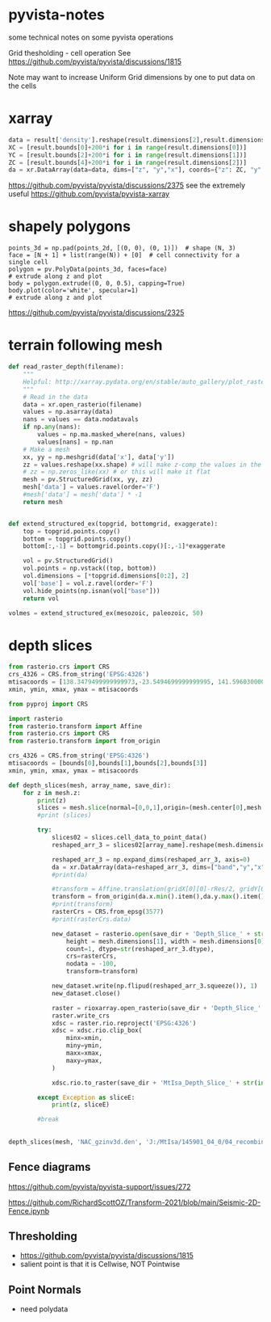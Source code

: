 # pyvista-notes
some technical notes on some pyvista operations

Grid thesholding - cell operation
See https://github.com/pyvista/pyvista/discussions/1815

Note may want to increase Uniform Grid dimensions by one to put data on the cells

# xarray
```python
data = result['density'].reshape(result.dimensions[2],result.dimensions[1],result.dimensions[0])
XC = [result.bounds[0]+200*i for i in range(result.dimensions[0])]
YC = [result.bounds[2]+200*i for i in range(result.dimensions[1])]
ZC = [result.bounds[4]+200*i for i in range(result.dimensions[2])]
da = xr.DataArray(data=data, dims=["z", "y","x"], coords={"z": ZC, "y": YC, "x": XC})
```

https://github.com/pyvista/pyvista/discussions/2375
see the extremely useful https://github.com/pyvista/pyvista-xarray

# shapely polygons
```pythong
points_3d = np.pad(points_2d, [(0, 0), (0, 1)])  # shape (N, 3)
face = [N + 1] + list(range(N)) + [0]  # cell connectivity for a single cell
polygon = pv.PolyData(points_3d, faces=face)
# extrude along z and plot
body = polygon.extrude((0, 0, 0.5), capping=True)
body.plot(color='white', specular=1)
# extrude along z and plot
```
https://github.com/pyvista/pyvista/discussions/2325

# terrain following mesh
```python
def read_raster_depth(filename):
    """
    Helpful: http://xarray.pydata.org/en/stable/auto_gallery/plot_rasterio.html
    """
    # Read in the data
    data = xr.open_rasterio(filename)
    values = np.asarray(data)
    nans = values == data.nodatavals
    if np.any(nans):
        values = np.ma.masked_where(nans, values)
        values[nans] = np.nan
    # Make a mesh
    xx, yy = np.meshgrid(data['x'], data['y'])
    zz = values.reshape(xx.shape) # will make z-comp the values in the file
    # zz = np.zeros_like(xx) # or this will make it flat
    mesh = pv.StructuredGrid(xx, yy, zz)
    mesh['data'] = values.ravel(order='F')
    #mesh['data'] = mesh['data'] * -1
    return mesh


def extend_structured_ex(topgrid, bottomgrid, exaggerate):
    top = topgrid.points.copy()
    bottom = topgrid.points.copy()
    bottom[:,-1] = bottomgrid.points.copy()[:,-1]*exaggerate

    vol = pv.StructuredGrid()
    vol.points = np.vstack((top, bottom))
    vol.dimensions = [*topgrid.dimensions[0:2], 2]
    vol['base'] = vol.z.ravel(order='F')
    vol.hide_points(np.isnan(vol["base"]))
    return vol

volmes = extend_structured_ex(mesozoic, paleozoic, 50)        
```

# depth slices
```python
from rasterio.crs import CRS
crs_4326 = CRS.from_string('EPSG:4326')    
mtisacoords = [138.3479499999999973,-23.5494699999999995, 141.5960300000000132,-18.0271800000000013]
xmin, ymin, xmax, ymax = mtisacoords

from pyproj import CRS

import rasterio
from rasterio.transform import Affine
from rasterio.crs import CRS
from rasterio.transform import from_origin

crs_4326 = CRS.from_string('EPSG:4326')    
mtisacoords = [bounds[0],bounds[1],bounds[2],bounds[3]]
xmin, ymin, xmax, ymax = mtisacoords

def depth_slices(mesh, array_name, save_dir):
    for z in mesh.z:
        print(z)
        slices = mesh.slice(normal=[0,0,1],origin=(mesh.center[0],mesh.center[1],z))
        #print (slices)

        try:
            slices02 = slices.cell_data_to_point_data()
            reshaped_arr_3 = slices02[array_name].reshape(mesh.dimensions[1], mesh.dimensions[0])

            reshaped_arr_3 = np.expand_dims(reshaped_arr_3, axis=0)
            da = xr.DataArray(data=reshaped_arr_3, dims=["band","y","x"], coords={"y":mesh.y,"x":mesh.x})
            #print(da)

            #transform = Affine.translation(gridX[0][0]-rRes/2, gridY[0][0]-rRes/2)*Affine.scale(rRes,rRes)
            transform = from_origin(da.x.min().item(),da.y.max().item(), 1000,1000)
            #print(transform)
            rasterCrs = CRS.from_epsg(3577)
            #print(rasterCrs.data)

            new_dataset = rasterio.open(save_dir + 'Depth_Slice_' + str(int(z)) + '.tif', 'w', driver='GTiff',
                height = mesh.dimensions[1], width = mesh.dimensions[0],
                count=1, dtype=str(reshaped_arr_3.dtype),
                crs=rasterCrs,
                nodata = -100,
                transform=transform)

            new_dataset.write(np.flipud(reshaped_arr_3.squeeze()), 1)
            new_dataset.close()

            raster = rioxarray.open_rasterio(save_dir + 'Depth_Slice_' + str(int(z)) + '.tif')
            raster.write_crs
            xdsc = raster.rio.reproject('EPSG:4326')
            xdsc = xdsc.rio.clip_box(
                minx=xmin,
                miny=ymin,
                maxx=xmax,
                maxy=ymax,
            )

            xdsc.rio.to_raster(save_dir + 'MtIsa_Depth_Slice_' + str(int(z)) + '.tif')

        except Exception as sliceE:
            print(z, sliceE)

        #break
        
        
depth_slices(mesh, 'NAC_gzinv3d.den', 'J:/MtIsa/145901_04_0/04_recombined_models/')
```


## Fence diagrams

https://github.com/pyvista/pyvista-support/issues/272

https://github.com/RichardScottOZ/Transform-2021/blob/main/Seismic-2D-Fence.ipynb


## Thresholding
- https://github.com/pyvista/pyvista/discussions/1815
- salient point is that it is Cellwise, NOT Pointwise

## Point Normals
- need polydata